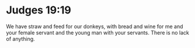 # Judges 19:19

We have straw and feed for our donkeys, with bread and wine for me and your female servant and the young man with your servants. There is no lack of anything.
